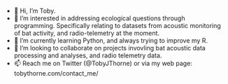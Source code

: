 - 👋 Hi, I’m Toby. 
- 👀 I’m interested in addressing ecological questions through programming. Specifically relating to datasets from acoustic monitoring of bat activity, and radio-telemetry at the moment. 
- 🌱 I’m currently learning Python, and always trying to improve my R.
- 💞️ I’m looking to collaborate on projects invovling bat acoustic data processing and analyses, and radio telemetry data. 
- 📫 Reach me on Twitter (@TobyJThorne) or via my web page: tobythorne.com/contact_me/

<!---
vulpes-vulpes/vulpes-vulpes is a ✨ special ✨ repository because its `README.md` (this file) appears on your GitHub profile.
You can click the Preview link to take a look at your changes.
--->
